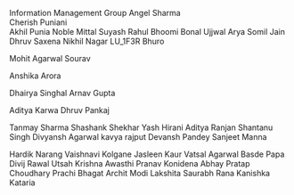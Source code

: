 Information Management Group
Angel Sharma
<br>
Cherish Puniani
<br>
Akhil Punia
Noble Mittal
Suyash Rahul
Bhoomi Bonal
Ujjwal Arya
Somil Jain
Dhruv Saxena
Nikhil Nagar
LU_1F3R
Bhuro

Mohit Agarwal
Sourav

Anshika Arora

Dhairya Singhal
Arnav Gupta

Aditya Karwa
Dhruv Pankaj

Tanmay Sharma
Shashank Shekhar
Yash Hirani
Aditya Ranjan
Shantanu Singh
Divyansh Agarwal
kavya rajput
Devansh Pandey
Sanjeet Manna

Hardik Narang
Vaishnavi Kolgane
Jasleen Kaur
Vatsal Agarwal
Basde Papa
Divij Rawal
Utsah
Krishna Awasthi
Pranav Konidena
Abhay Pratap Choudhary
Prachi Bhagat
Archit Modi
Lakshita
Saurabh Rana
Kanishka Kataria
